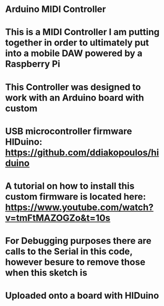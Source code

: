 # Arduino MIDI Controller
# This is a MIDI Controller I am putting together in order to ultimately put into a mobile DAW powered by a Raspberry Pi
# This Controller was designed to work with an Arduino board with custom 
# USB microcontroller firmware HIDuino: https://github.com/ddiakopoulos/hiduino
# A tutorial on how to install this custom firmware is located here: https://www.youtube.com/watch?v=tmFtMAZOGZo&t=10s
# For Debugging purposes there are calls to the Serial in this code, however besure to remove those when this sketch is 
# Uploaded onto a board with HIDuino